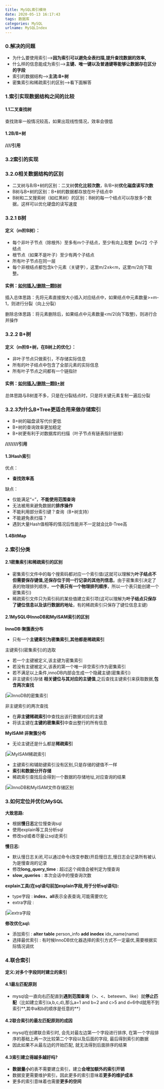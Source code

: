 ```yaml
---
title: MySQL索引模块
date: 2020-05-13 16:17:43
tags: 数据库
categories: MySQL
urlname: MySQLIndex
---
```


### 0.解决的问题

- 为什么要使用索引–>**因为索引可以避免全表扫描,提升查找数据的效率,**
- 什么样的信息能成为索引–>**主键、唯一键以及普通键等能够让数据存在区分的字段**
- 索引的数据结构–>**主流:B+树**
- 密集索引和稀疏索引的区别–>看下面解答

###  1.索引实现数据结构之间的比较

#### 1.1二叉查找树

查找效率一般情况较高，如果出现线性情况，效率会很低

#### 1.2B/B+树

**////引用**

### 3.2索引的实现

### 3.2.0相关数据结构的区别

- 二叉树与B/B+树的区别：二叉树**优化比较次数**，B/B+树**优化磁盘读写次数**
- B树与B+树的区别：B+树的数据都存放在叶子结点中
- B树和二叉搜索树（如红黑树）的区别：B树的每一个结点可以存放多个数据，这样可以优化硬盘的读写速度

### 3.2.1 B树

#### 定义（m阶B树）：

- 每个非叶子节点（除根外）至多有m个子结点，至少有向上取整【m/2】个子结点
- 根节点（如果不是叶子）至少有两个子结点
- 所有叶子节点在同一层
- 每个非根结点都包含k个元素（关键字），这里m/2≤k<m，这里m/2向下取整。

#### 实例：[如何插入/删除一颗B树](https://www.cnblogs.com/nullzx/p/8729425.html)

插入总体思路：先将元素直接按大小插入对应结点中，如果结点中元素数量>=m-1，则进行分裂（向上分裂）

删除总体思路：将元素删除后，如果结点中元素数量<m/2(向下取整)，则进行合并操作

### 3.2.2 B+树

#### 定义（m阶B+树，在B树上的优化）：

- 非叶子节点只做索引，不存储实际信息
- 所有的叶子结点中包含了全部元素的实际信息
- 所有叶子节点之间都有一个链指针

#### 实例：[如何插入/删除一颗B+树](https://www.cnblogs.com/nullzx/p/8729425.html)

总体思路与B树差不多，只是在分裂结点时，只是将关键元素复制一遍后分裂

### 3.2.3为什么B+Tree更适合用来做存储索引

- B+树的磁盘读写代价更低
- B+树的查询效率更加稳定
- B+树更有利于对数据库的扫描（叶子节点有链表指针链接）

**////////引用**

#### 1.3Hash索引

优点：

- **查找效率高**

缺点：

- 仅能满足“=”，**不能使用范围查询**
- 无法被用来避免数据的**排序操作**
- 不能利用部分索引键？查询（B+树支持）
- 不能避免表扫描？
- 遇到大量Hash值相等的情况后性能并不一定就会比B-Tree高

#### 1.4BitMap

### 2.索引分类

#### 2.1密集索引和稀疏索引的区别

- 密集索引文件中的每个搜索码都对应一个索引值(这就可以理解为**叶子结点不但需要保存键值,还保存位于同一行记录的其他列信息**。由于密集索引决定了表的物理排列顺序，**一个表只有一个物理排列顺序**，所以一个表只能创建一个密集索引)
- 稀疏索引文件只为索引码的某些值建立索引项(这可以理解为**叶子结点只保存了键位信息以及该行数据的地址**，有的稀疏索引只保存了键位信息主键)

#### 2.1MySQL中InnoDB和MyISAM索引的区别

**InnoDB:聚簇表分布**

- 只有一个**主键索引为密集索引,其他都是稀疏索引**

主键索引(密集索引)的选取

- 若一个主键被定义,该主键为密集索引
- 若没有主键被定义,该表的第一个唯一非空索引作为密集索引
- 若不满足以上条件,innoDB内部会生成一个隐藏主键(密集索引)
- 非主键索引存储 **相关键位与其对应的主键值**,之后查找主键索引来获取数据,**包含两次查找**

[![InnoDB的密集索引](https://pic.rmb.bdstatic.com/bjh/e8c6cc75986aa242aa67426e2d7dcd1c.jpeg)

非主键索引的两次查找

- 在**非主键稀疏索引**中查找出该行数据对应的主键
- 将该主键在**主键的密集索引**中查出整行的所有信息

**MyISAM:非聚簇分布**

- 无论主键还是什么都是**稀疏索引**

[![MyISAM稀疏索引](https://pic.rmb.bdstatic.com/bjh/c976d0ec57537f269f37b43d62e78bca.jpeg)

- 主键索引和辅助键索引没有区别,只是存储的键值不一样
- **索引和数据分开存储**
- 稀疏索引查找后会得到一个数据的存储地址,对应查询的结果

[![InnoDB和MyISAM文件存储区别](https://pic.rmb.bdstatic.com/bjh/0944b3986fd7e6ecfe21e80d7813965c.png)

### 3.如何定位并优化MySQL

**大致思路:**

- 根据**慢日志**定位慢查询sql
- 使用explain等工具分析sql
- 修改sql或者尽量让sql走索引

**慢日志:**

- 默认慢日志关闭,可以通过命令(改变参数)开启慢日志,慢日志会记录所有被认为是慢查询的记录
- 修改**long_query_time** : 超过这个阀值会被判定为慢查询
- **slow_queries** : 本次会话中的慢查询次数

**explain工具(在sql语句前加explain字段,用于分析sql语句):**

- type字段 : **index、all**表示全表查询,可能需要优化
- extra字段 :

[![extra字段](https://pic.rmb.bdstatic.com/bjh/80e1fcabc5972452605b4168769a1198.jpeg)

**修改优化sql:**

- 添加索引 : **alter table** person_info **add inedex** idx_name(name)
- 选择最优索引 : 有时候InnoDB优化器选择的索引方式不一定最优,需要根据实际情况调优

### 4.联合索引

**定义:对多个字段同时建立的索引**

#### 4.1最左匹配原则

- mysql会一直向右匹配直到**遇到范围查询**（>、<、beteewn、like）就**停止匹配**（比如建立索引(a,b,c,d),那么a=1 and b=2 and c>5 and d=6中d就用不到索引**,其中a和b的顺序是任意的**）

#### 4.2联合索引的最左匹配原则的成因

- mysql在创建联合索引时, 会先对最左边第一个字段进行排序, 在第一个字段排序的基础上再一次比较第二个字段以及后面的字段, 最后得到索引的数据
- 因此如果不从最左边的开始匹配, 就无法得到后面排序的结果

#### 4.3索引建立得越多越好吗?

- **数据量小**的表不需要建立索引，建立**会增加额外的索引开销**
- 数据变更需要维护索引，因此更多的索引意味着**更多的维护成本**
- 更多的索引意味着也需要**更多的空间**

 